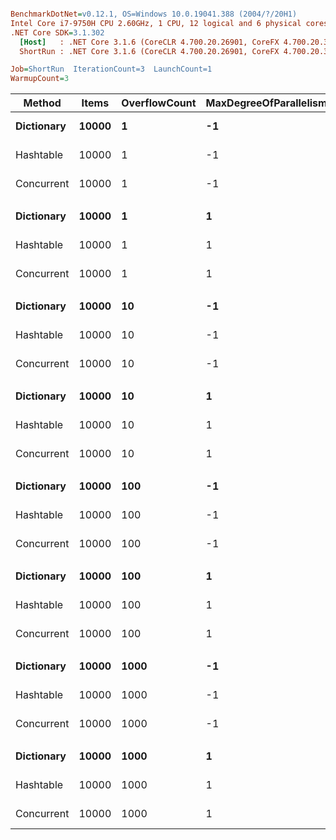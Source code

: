 ``` ini

BenchmarkDotNet=v0.12.1, OS=Windows 10.0.19041.388 (2004/?/20H1)
Intel Core i7-9750H CPU 2.60GHz, 1 CPU, 12 logical and 6 physical cores
.NET Core SDK=3.1.302
  [Host]   : .NET Core 3.1.6 (CoreCLR 4.700.20.26901, CoreFX 4.700.20.31603), X64 RyuJIT
  ShortRun : .NET Core 3.1.6 (CoreCLR 4.700.20.26901, CoreFX 4.700.20.31603), X64 RyuJIT

Job=ShortRun  IterationCount=3  LaunchCount=1  
WarmupCount=3  

```
|     Method | Items | OverflowCount | MaxDegreeOfParallelism |       Mean |       Error |     StdDev |  Ratio | RatioSD |
|----------- |------ |-------------- |----------------------- |-----------:|------------:|-----------:|-------:|--------:|
| **Dictionary** | **10000** |             **1** |                     **-1** |   **1.394 ms** |   **0.1116 ms** |  **0.0061 ms** |   **1.00** |    **0.00** |
|  Hashtable | 10000 |             1 |                     -1 |   2.744 ms |   6.6410 ms |  0.3640 ms |   1.97 |    0.25 |
| Concurrent | 10000 |             1 |                     -1 |  32.658 ms | 118.6127 ms |  6.5016 ms |  23.44 |    4.70 |
|            |       |               |                        |            |             |            |        |         |
| **Dictionary** | **10000** |             **1** |                      **1** |   **1.080 ms** |   **0.4022 ms** |  **0.0220 ms** |   **1.00** |    **0.00** |
|  Hashtable | 10000 |             1 |                      1 |   2.056 ms |   0.8634 ms |  0.0473 ms |   1.90 |    0.08 |
| Concurrent | 10000 |             1 |                      1 | 231.216 ms | 100.8179 ms |  5.5262 ms | 214.13 |    2.02 |
|            |       |               |                        |            |             |            |        |         |
| **Dictionary** | **10000** |            **10** |                     **-1** |   **1.415 ms** |   **0.1564 ms** |  **0.0086 ms** |   **1.00** |    **0.00** |
|  Hashtable | 10000 |            10 |                     -1 |   3.702 ms |  13.9605 ms |  0.7652 ms |   2.62 |    0.56 |
| Concurrent | 10000 |            10 |                     -1 |  50.282 ms | 151.8482 ms |  8.3233 ms |  35.55 |    6.04 |
|            |       |               |                        |            |             |            |        |         |
| **Dictionary** | **10000** |            **10** |                      **1** |   **1.072 ms** |   **0.5244 ms** |  **0.0287 ms** |   **1.00** |    **0.00** |
|  Hashtable | 10000 |            10 |                      1 |   2.070 ms |   0.9803 ms |  0.0537 ms |   1.93 |    0.10 |
| Concurrent | 10000 |            10 |                      1 | 230.752 ms | 118.4733 ms |  6.4939 ms | 215.34 |    0.36 |
|            |       |               |                        |            |             |            |        |         |
| **Dictionary** | **10000** |           **100** |                     **-1** |   **1.511 ms** |   **0.0845 ms** |  **0.0046 ms** |   **1.00** |    **0.00** |
|  Hashtable | 10000 |           100 |                     -1 |   3.059 ms |  16.1537 ms |  0.8854 ms |   2.03 |    0.59 |
| Concurrent | 10000 |           100 |                     -1 |  90.532 ms | 150.0037 ms |  8.2222 ms |  59.91 |    5.29 |
|            |       |               |                        |            |             |            |        |         |
| **Dictionary** | **10000** |           **100** |                      **1** |   **1.078 ms** |   **0.7465 ms** |  **0.0409 ms** |   **1.00** |    **0.00** |
|  Hashtable | 10000 |           100 |                      1 |   2.088 ms |   0.8806 ms |  0.0483 ms |   1.94 |    0.10 |
| Concurrent | 10000 |           100 |                      1 | 231.171 ms | 126.0223 ms |  6.9077 ms | 214.56 |    1.78 |
|            |       |               |                        |            |             |            |        |         |
| **Dictionary** | **10000** |          **1000** |                     **-1** |   **1.631 ms** |   **0.0766 ms** |  **0.0042 ms** |   **1.00** |    **0.00** |
|  Hashtable | 10000 |          1000 |                     -1 |   4.137 ms |   4.3602 ms |  0.2390 ms |   2.54 |    0.14 |
| Concurrent | 10000 |          1000 |                     -1 | 107.168 ms | 504.1291 ms | 27.6330 ms |  65.72 |   17.05 |
|            |       |               |                        |            |             |            |        |         |
| **Dictionary** | **10000** |          **1000** |                      **1** |   **1.073 ms** |   **0.4220 ms** |  **0.0231 ms** |   **1.00** |    **0.00** |
|  Hashtable | 10000 |          1000 |                      1 |   2.102 ms |   0.8459 ms |  0.0464 ms |   1.96 |    0.07 |
| Concurrent | 10000 |          1000 |                      1 | 234.898 ms |  88.0451 ms |  4.8260 ms | 218.95 |    0.88 |
